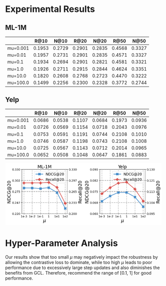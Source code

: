 # Experimental Results

## ML-1M

|          | R@10             | N@10   | R@20   | N@20   | R@50   | N@50   |
| -------- | ---------------- | ------ | ------ | ------ | ------ | ------ |
| mu=0.001 | 0.1953           | 0.2729 | 0.2901 | 0.2835 | 0.4568 | 0.3327 |
| mu=0.01  | 0.1957 | 0.2731 | 0.2901 | 0.2835 | 0.4571 | 0.3327 |
| mu=0.1   | 0.1934           | 0.2694 | 0.2901 | 0.2821 | 0.4581 | 0.3321 |
| mu=1.0   | 0.1926           | 0.2711 | 0.2915 | 0.2844 | 0.4624 | 0.3351 |
| mu=10.0  | 0.1820           | 0.2608 | 0.2768 | 0.2723 | 0.4470 | 0.3222 |
| mu=100.0 | 0.1499           | 0.2256 | 0.2300 | 0.2328 | 0.3772 | 0.2744 |

## Yelp

|          | R@10   | N@10   | R@20   | N@20   | R@50   | N@50   |
| -------- | ------ | ------ | ------ | ------ | ------ | ------ |
| mu=0.001 | 0.0686 | 0.0538 | 0.1107 | 0.0684 | 0.1973 | 0.0936 |
| mu=0.01  | 0.0726 | 0.0569 | 0.1154 | 0.0718 | 0.2043 | 0.0976 |
| mu=0.1   | 0.0753 | 0.0591 | 0.1191 | 0.0744 | 0.2108 | 0.1010 |
| mu=1.0   | 0.0746 | 0.0587 | 0.1198 | 0.0743 | 0.2108 | 0.1008 |
| mu=10.0  | 0.0725 | 0.0567 | 0.1143 | 0.0712 | 0.2014 | 0.0965 |
| mu=100.0 | 0.0652 | 0.0508 | 0.1048 | 0.0647 | 0.1861 | 0.0883 |

![Hyper-Parameter analysis w.r.t. mu](image/mu/hyper-mu.png)

# Hyper-Parameter Analysis

Our results show that too small $\mu$ may negatively impact the robustness by allowing the contrastive loss to dominate, while too high $\mu$ leads to poor performance due to excessively large step updates and also diminishes the benefits from GCL. Therefore, recommend the range of [0.1, 1] for good performance.
